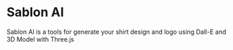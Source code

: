 # Sablon AI
Sablon AI is a tools for generate your shirt design and logo using Dall-E and 3D Model with Three.js
